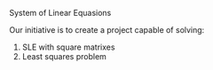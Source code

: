 System of Linear Equasions

Our initiative is to create a project capable of solving:
1) SLE with square matrixes
2) Least squares problem
